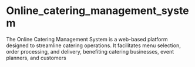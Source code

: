 # Online_catering_management_system
The Online Catering Management System is a web-based platform designed to streamline catering operations. It facilitates menu selection, order processing, and delivery, benefiting catering businesses, event planners, and customers
